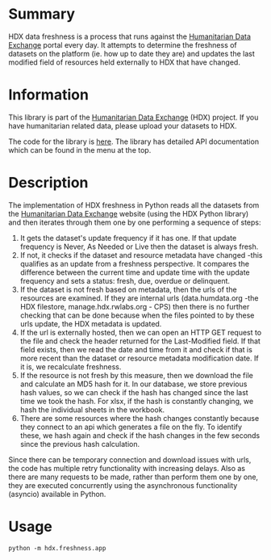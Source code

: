 # Summary

HDX data freshness is a process that runs against the [Humanitarian Data Exchange](https://data.humdata.org/)
portal every day. It attempts to determine the freshness of datasets on the platform (ie. how up to date they
are) and updates the last modified field of resources held externally to HDX that have changed.

# Information

This library is part of the [Humanitarian Data Exchange](https://data.humdata.org/) (HDX) project. If you have 
humanitarian related data, please upload your datasets to HDX.

The code for the library is [here](https://github.com/OCHA-DAP/hdx-data-freshness).
The library has detailed API documentation which can be found in the menu at the top. 

# Description

The implementation of HDX freshness in Python reads all the datasets
from the [Humanitarian Data Exchange](http://data.humdata.org/) website
(using the HDX Python library) and then iterates through them one by one
performing a sequence of steps:

1. It gets the dataset's update frequency if it has one. If that update
frequency is Never, As Needed or Live then the dataset is always fresh.
2. If not, it checks if the dataset and resource metadata have changed
    -this qualifies as an update from a freshness perspective. It
    compares the difference between the current time and update time
    with the update frequency and sets a status: fresh, due, overdue or
    delinquent.
3. If the dataset is not fresh based on metadata, then the urls of the
    resources are examined. If they are internal urls (data.humdata.org
    -the HDX filestore, manage.hdx.rwlabs.org - CPS) then there is no
    further checking that can be done because when the files pointed to
    by these urls update, the HDX metadata is updated.
4. If the url is externally hosted, then we can open an
    HTTP GET request to the file and check the header returned for the
    Last-Modified field. If that field exists, then we read the date and
    time from it and check if that is more recent than the dataset or
    resource metadata modification date. If it is, we recalculate
    freshness.
5. If the resource is not fresh by this measure, then we download the
    file and calculate an MD5 hash for it. In our database, we store
    previous hash values, so we can check if the hash has changed since
    the last time we took the hash. For xlsx, if the hash is constantly 
    changing, we hash the individual sheets in the workbook.
6. There are some resources where the hash changes constantly because
    they connect to an api which generates a file on the fly. To
    identify these, we hash again and check if the hash changes in the
    few seconds since the previous hash calculation.

Since there can be temporary connection and download issues with urls,
the code has multiple retry functionality with increasing delays. Also
as there are many requests to be made, rather than perform them one by
one, they are executed concurrently using the asynchronous functionality
(asyncio) available in Python.

# Usage

    python -m hdx.freshness.app
